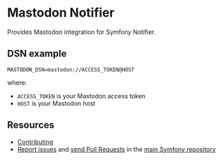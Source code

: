 Mastodon Notifier
=================

Provides Mastodon integration for Symfony Notifier.

DSN example
-----------

```
MASTODON_DSN=mastodon://ACCESS_TOKEN@HOST
```

where:
 - `ACCESS_TOKEN` is your Mastodon access token
 - `HOST` is your Mastodon host

Resources
---------

 * [Contributing](https://symfony.com/doc/current/contributing/index.html)
 * [Report issues](https://github.com/symfony/symfony/issues) and
   [send Pull Requests](https://github.com/symfony/symfony/pulls)
   in the [main Symfony repository](https://github.com/symfony/symfony)

